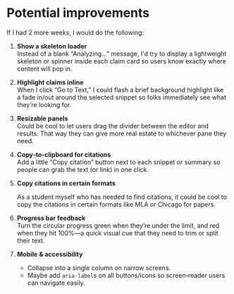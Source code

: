 # Potential improvements

If I had 2 more weeks, I would do the following:


1. **Show a skeleton loader**  
   Instead of a blank “Analyzing…” message, I'd try to display a lightweight skeleton or spinner inside each claim card so users know exactly where content will pop in.

2. **Highlight claims inline**  
   When I click “Go to Text,” I could flash a brief background highlight like a fade in/out around the selected snippet so folks immediately see what they’re looking for.

3. **Resizable panels**  
Could be cool to let users drag the divider between the editor and results. That way they can give more real estate to whichever pane they need.

4. **Copy‑to‑clipboard for citations**  
   Add a little “Copy citation” button next to each snippet or summary so people can grab the text (or link) in one click. 

5. **Copy citations in certain formats**  
   
   As a student myself who has needed to find citations, it could be cool to copy the citations in certain formats like MLA or Chicago for papers.

5. **Progress bar feedback**  
   Turn the circular progress green when they’re under the limit, and red when they hit 100%—a quick visual cue that they need to trim or split their text.

6. **Mobile & accessibility**  
   - Collapse into a single column on narrow screens.  
   - Maybe add `aria-label`s on all buttons/icons so screen‑reader users can navigate easily.